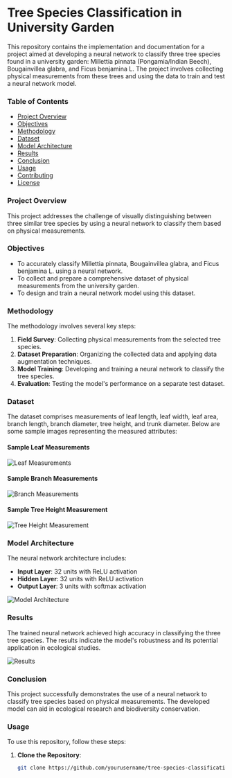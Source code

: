 # Tree Species Classification in University Garden

This repository contains the implementation and documentation for a project aimed at developing a neural network to classify three tree species found in a university garden: Millettia pinnata (Pongamia/Indian Beech), Bougainvillea glabra, and Ficus benjamina L. The project involves collecting physical measurements from these trees and using the data to train and test a neural network model.

### Table of Contents

- [Project Overview](#project-overview)
- [Objectives](#objectives)
- [Methodology](#methodology)
- [Dataset](#dataset)
- [Model Architecture](#model-architecture)
- [Results](#results)
- [Conclusion](#conclusion)
- [Usage](#usage)
- [Contributing](#contributing)
- [License](#license)

### Project Overview

This project addresses the challenge of visually distinguishing between three similar tree species by using a neural network to classify them based on physical measurements.

### Objectives

- To accurately classify Millettia pinnata, Bougainvillea glabra, and Ficus benjamina L. using a neural network.
- To collect and prepare a comprehensive dataset of physical measurements from the university garden.
- To design and train a neural network model using this dataset.

### Methodology

The methodology involves several key steps:

1. **Field Survey**: Collecting physical measurements from the selected tree species.
2. **Dataset Preparation**: Organizing the collected data and applying data augmentation techniques.
3. **Model Training**: Developing and training a neural network to classify the tree species.
4. **Evaluation**: Testing the model's performance on a separate test dataset.

### Dataset

The dataset comprises measurements of leaf length, leaf width, leaf area, branch length, branch diameter, tree height, and trunk diameter. Below are some sample images representing the measured attributes:

#### Sample Leaf Measurements
![Leaf Measurements](images/leaf_measurements.jpg)

#### Sample Branch Measurements
![Branch Measurements](images/branch_measurements.jpg)

#### Sample Tree Height Measurement
![Tree Height Measurement](images/tree_height_measurement.jpg)

### Model Architecture

The neural network architecture includes:

- **Input Layer**: 32 units with ReLU activation
- **Hidden Layer**: 32 units with ReLU activation
- **Output Layer**: 3 units with softmax activation

![Model Architecture](images/model_architecture.png)

### Results

The trained neural network achieved high accuracy in classifying the three tree species. The results indicate the model's robustness and its potential application in ecological studies.

![Results](images/results.png)

### Conclusion

This project successfully demonstrates the use of a neural network to classify tree species based on physical measurements. The developed model can aid in ecological research and biodiversity conservation.

### Usage

To use this repository, follow these steps:

1. **Clone the Repository**:
   ```bash
   git clone https://github.com/yourusername/tree-species-classification.git
